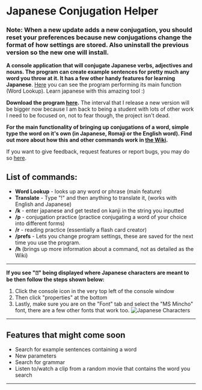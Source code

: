 # Japanese Conjugation Helper

### Note: When a new update adds a new conjugation, you should reset your preferences because new conjugations change the format of how settings are stored. Also uninstall the previous version so the new one will install.

**A console application that will conjugate Japanese verbs, adjectives and nouns. The program can create example sentences for pretty much any word you throw at it. It has a few other handy features for learning Japanese**. [Here](https://imgur.com/DlKXeyl) you can see the program performing its main function (Word Lookup). Learn japanese with this amazing tool :)

**Download the program [here](https://github.com/hopto-dot/Japanese-Conjugation-Helper/releases).** The interval that I release a new version will be bigger now because I am back to being a student with lots of other work I need to be focused on, not to fear though, the project isn't dead.

**For the main functionality of bringing up conjugations of a word, simple type the word on it's own (in Japanese, Romaji or the English word). Find out more about how this and other commands work in [the Wiki](https://github.com/hopto-dot/Japanese-Conjugation-Helper/wiki/How-to-use).**

If you want to give feedback, request features or report bugs, you may do so [here](https://forms.gle/WNV1s41cWKrjSMhH6).

## **List of commands:**
* **Word Lookup** - looks up any word or phrase (main feature)
* **Translate** - Type "!" and then anything to translate it, (works with English and Japanese)
* **/k** - enter japanese and get tested on kanji in the string you inputted
* **/p** - conjugation practice (practice conjugating a word of your choice into different forms)
* **/r** - reading practice (essentially a flash card creator)
* **/prefs** - Lets you change program settings, these are saved for the next time you use the program.
* **/h** (brings up more information about a command, not as detailed as the Wiki)

***

**If you see "⍰" being displayed where Japanese characters are meant to be then follow the steps shown below:**
1. Click the console icon in the very top left of the console window
2. Then click "properties" at the bottom
3. Lastly, make sure you are on the "Font" tab and select the "MS Mincho" font, there are a few other fonts that work too.
![Japanese Characters](https://i.imgur.com/x7gDhB9.png)

***
## Features that might come soon
* Search for example sentences containing a word
* New parameters
* Search for grammar
* Listen to/watch a clip from a random movie that contains the word you search
***
